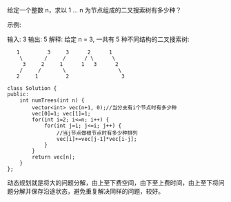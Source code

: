 给定一个整数 n，求以 1 ... n 为节点组成的二叉搜索树有多少种？

示例:

输入: 3
输出: 5
解释:
给定 n = 3, 一共有 5 种不同结构的二叉搜索树:
```
   1         3     3      2      1
    \       /     /      / \      \
     3     2     1      1   3      2
    /     /       \                 \
   2     1         2                 3
```

   
```
class Solution {
public:
    int numTrees(int n) {
        vector<int> vec(n+1, 0);//当分支有i个节点时有多少种
        vec[0]=1; vec[1]=1;
        for(int i=2; i<=n; i++) {
            for(int j=1; j<=i; j++) {
                //当j节点做根节点时有多少种排列
                vec[i]+=vec[j-1]*vec[i-j];
            }
        }
        return vec[n];
    }
};
```
动态规划就是将大的问题分解，由上至下费空间，由下至上费时间，由上至下将问题分解并保存沿途状态，避免重复解决同样的问题，较好。